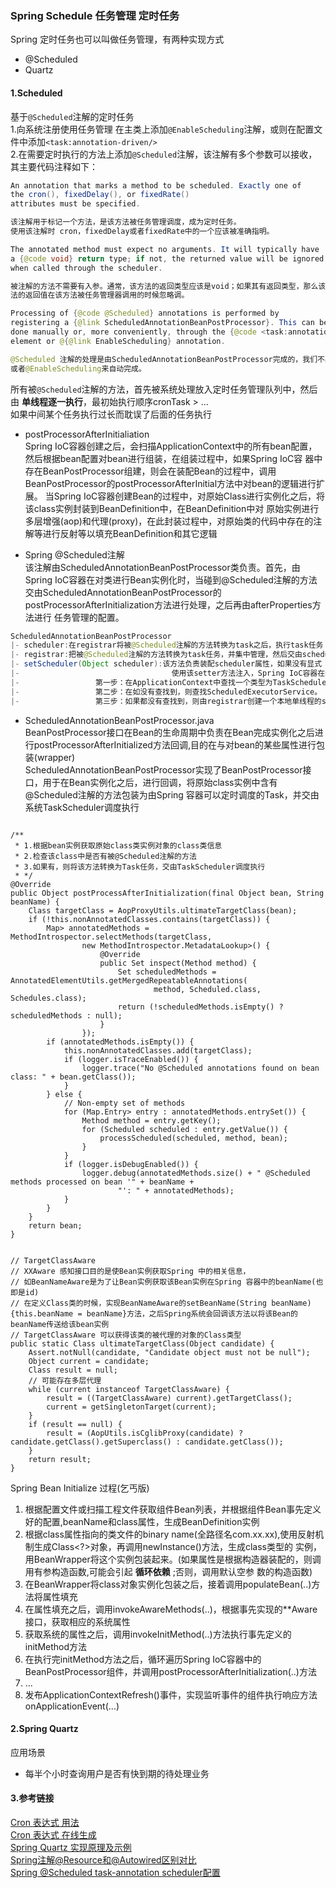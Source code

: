 ### Spring Schedule 任务管理 定时任务

Spring 定时任务也可以叫做任务管理，有两种实现方式
- @Scheduled
- Quartz

#### 1.Scheduled
基于`@Scheduled`注解的定时任务  
1.向系统注册使用任务管理
在主类上添加`@EnableScheduling`注解，或则在配置文件中添加`<task:annotation-driven/>`  
2.在需要定时执行的方法上添加`@Scheduled`注解，该注解有多个参数可以接收，其主要代码注释如下：  
``` java
An annotation that marks a method to be scheduled. Exactly one of
the cron(), fixedDelay(), or fixedRate()
attributes must be specified.

该注解用于标记一个方法，是该方法被任务管理调度，成为定时任务。
使用该注解时 cron，fixedDelay或者fixedRate中的一个应该被准确指明。

The annotated method must expect no arguments. It will typically have
a {@code void} return type; if not, the returned value will be ignored
when called through the scheduler.

被注解的方法不需要有入参。通常，该方法的返回类型应该是void；如果其有返回类型，那么该方  
法的返回值在该方法被任务管理器调用的时候忽略调。

Processing of {@code @Scheduled} annotations is performed by
registering a {@link ScheduledAnnotationBeanPostProcessor}. This can be
done manually or, more conveniently, through the {@code <task:annotation-driven/>}
element or @{@link EnableScheduling} annotation.

@Scheduled 注解的处理是由ScheduledAnnotationBeanPostProcessor完成的，我们不必手动处理。可以通过<task:annotation-driven/>配置  
或者@EnableScheduling来自动完成。
```

所有被`@Scheduled`注解的方法，首先被系统处理放入定时任务管理队列中，然后由 **单线程逐一执行**，最初始执行顺序cronTask > ...  
如果中间某个任务执行过长而耽误了后面的任务执行

- postProcessorAfterInitialiation  
Spring IoC容器创建之后，会扫描ApplicationContext中的所有bean配置，然后根据bean配置对bean进行组装，在组装过程中，如果Spring IoC容
器中存在BeanPostProcessor组建，则会在装配Bean的过程中，调用BeanPostProcessor的postProcessorAfterInitial方法中对bean的逻辑进行扩展。
当Spring IoC容器创建Bean的过程中，对原始Class进行实例化之后，将该class实例封装到BeanDefinition中，在BeanDefinition中对
原始实例进行多层增强(aop)和代理(proxy)，在此封装过程中，对原始类的代码中存在的注解等进行反射等以填充BeanDefinition和其它逻辑

- Spring @Scheduled注解  
该注解由ScheduledAnnotationBeanPostProcessor类负责。首先，由Spring IoC容器在对类进行Bean实例化时，当碰到@Scheduled注解的方法
交由ScheduledAnnotationBeanPostProcessor的postProcessorAfterInitialization方法进行处理，之后再由afterProperties方法进行
任务管理的配置。

``` java
ScheduledAnnotationBeanPostProcessor
|- scheduler:在registrar将被@Scheduled注解的方法转换为task之后，执行task任务
|- registrar:把被@Scheduled注解的方法转换为task任务，并集中管理，然后交由scheduler(TaskScheduler)执行。
|- setScheduler(Object scheduler):该方法负责装配scheduler属性，如果没有显式
|-                                  使用该setter方法注入，Spring IoC容器在装配该属性时逻辑如下：
|-                 第一步：在ApplicationContext中查找一个类型为TaskScheduler的bean，或者beanName为taskScheduler的bean进行装配
|-                 第二步：在如没有查找到，则查找ScheduledExecutorService。
|-                 第三步：如果都没有查找到，则由registrar创建一个本地单线程的scheduler执行task。
```

- ScheduledAnnotationBeanPostProcessor.java  
BeanPostProcessor接口在Bean的生命周期中负责在Bean完成实例化之后进行postProcessorAfterInitialized方法回调,目的在与对bean的某些属性进行包装(wrapper)  
ScheduledAnnotationBeanPostProcessor实现了BeanPostProcessor接口，用于在Bean实例化之后，进行回调，将原始class实例中含有@Scheduled注解的方法包装为由Spring 容器可以定时调度的Task，并交由系统TaskScheduler调度执行
<pre><code>
/**
 * 1.根据bean实例获取原始class类实例对象的class类信息
 * 2.检查该class中是否有被@Scheduled注解的方法
 * 3.如果有，则将该方法转换为Task任务，交由TaskScheduler调度执行
 * */
@Override
public Object postProcessAfterInitialization(final Object bean, String beanName) {
    Class<?> targetClass = AopProxyUtils.ultimateTargetClass(bean);
    if (!this.nonAnnotatedClasses.contains(targetClass)) {
        Map<Method, Set<Scheduled>> annotatedMethods = MethodIntrospector.selectMethods(targetClass,
                new MethodIntrospector.MetadataLookup<Set<Scheduled>>() {
                    @Override
                    public Set<Scheduled> inspect(Method method) {
                        Set<Scheduled> scheduledMethods = AnnotatedElementUtils.getMergedRepeatableAnnotations(
                                method, Scheduled.class, Schedules.class);
                        return (!scheduledMethods.isEmpty() ? scheduledMethods : null);
                    }
                });
        if (annotatedMethods.isEmpty()) {
            this.nonAnnotatedClasses.add(targetClass);
            if (logger.isTraceEnabled()) {
                logger.trace("No @Scheduled annotations found on bean class: " + bean.getClass());
            }
        } else {
            // Non-empty set of methods
            for (Map.Entry<Method, Set<Scheduled>> entry : annotatedMethods.entrySet()) {
                Method method = entry.getKey();
                for (Scheduled scheduled : entry.getValue()) {
                    processScheduled(scheduled, method, bean);
                }
            }
            if (logger.isDebugEnabled()) {
                logger.debug(annotatedMethods.size() + " @Scheduled methods processed on bean '" + beanName +
                        "': " + annotatedMethods);
            }
        }
    }
    return bean;
}
</code></pre>
<pre><code>
// TargetClassAware
// XXAware 感知接口目的是使Bean实例获取Spring 中的相关信息，
// 如BeanNameAware是为了让Bean实例获取该Bean实例在Spring 容器中的beanName(也即是id)
// 在定义Class类的时候，实现BeanNameAware的setBeanName(String beanName){this.beanName = beanName}方法，之后Spring系统会回调该方法以将该Bean的beanName传送给该bean实例
// TargetClassAware 可以获得该类的被代理的对象的Class类型
public static Class<?> ultimateTargetClass(Object candidate) {
    Assert.notNull(candidate, "Candidate object must not be null");
    Object current = candidate;
    Class<?> result = null;
    // 可能存在多层代理
    while (current instanceof TargetClassAware) {
        result = ((TargetClassAware) current).getTargetClass();
        current = getSingletonTarget(current);
    }
    if (result == null) {
        result = (AopUtils.isCglibProxy(candidate) ? candidate.getClass().getSuperclass() : candidate.getClass());
    }
    return result;
}
</code></pre>


Spring Bean Initialize 过程(乞丐版)
1. 根据配置文件或扫描工程文件获取组件Bean列表，并根据组件Bean事先定义好的配置,beanName和class属性，生成BeanDefinition实例
2. 根据class属性指向的类文件的binary name(全路径名com.xx.xx),使用反射机制生成Class<?>对象，再调用newInstance()方法，生成class类型的
   实例，用BeanWrapper将这个实例包装起来。(如果属性是根据构造器装配的，则调用有参构造函数,可能会引起 **循环依赖** ;否则，调用默认空参
   数的构造函数)
3. 在BeanWrapper将class对象实例化包装之后，接着调用populateBean(..)方法将属性填充
4. 在属性填充之后，调用invokeAwareMethods(..)，根据事先实现的**Aware接口，获取相应的系统属性
4. 获取系统的属性之后，调用invokeInitMethod(..)方法执行事先定义的initMethod方法
5. 在执行完initMethod方法之后，循环遍历Spring IoC容器中的BeanPostProcessor组件，并调用postProcessorAfterInitialization(..)方法
6. ...
7. 发布ApplicationContextRefresh()事件，实现监听事件的组件执行响应方法onApplicationEvent(...)
#### 2.Spring Quartz

应用场景
- 每半个小时查询用户是否有快到期的待处理业务

#### 3.参考链接  
[Cron 表达式 用法](https://www.cnblogs.com/mingyue1818/p/5764050.html)  
[Cron 表达式 在线生成](http://cron.qqe2.com/)  
[Spring Quartz 实现原理及示例](https://www.cnblogs.com/SpaceAnt/p/6354446.html)  
[Spring注解@Resource和@Autowired区别对比](https://www.cnblogs.com/think-in-java/p/5474740.html)  
[Spring @Scheduled task-annotation scheduler配置](https://blog.csdn.net/yx0628/article/details/80873774)